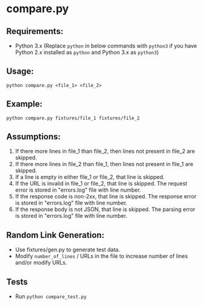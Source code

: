 # compare.py

## Requirements:
* Python 3.x (Replace `python` in below commands with `python3` if you have Python 2.x installed as `python` and Python 3.x as `python3`)

## Usage:

```
python compare.py <file_1> <file_2>
```

## Example:

```
python compare.py fixtures/file_1 fixtures/file_2
```

## Assumptions:

1. If there more lines in file_1 than file_2, then lines not present in file_2 are skipped.
2. If there more lines in file_2 than file_1, then lines not present in file_1 are skipped.
3. If a line is empty in either file_1 or file_2, that line is skipped.
4. If the URL is invalid in file_1 or file_2, that line is skipped. The request error is stored in "errors.log" file with line number.
5. If the response code is non-2xx, that line is skipped. The response error is stored in "errors.log" file with line number.
6. If the response body is not JSON, that line is skipped. The parsing error is stored in "errors.log" file with line number.

## Random Link Generation:

* Use fixtures/gen.py to generate test data.
* Modify `number_of_lines` / URLs in the file to increase number of lines and/or modify URLs.

## Tests

* Run `python compare_test.py`
